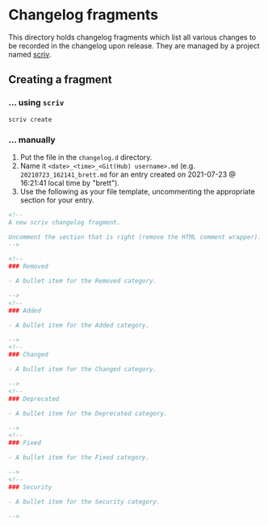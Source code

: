 # Changelog fragments

This directory holds changelog fragments which list all various changes to be
recorded in the changelog upon release. They are managed by a project named
[scriv](https://scriv.readthedocs.io).

## Creating a fragment

### ... using `scriv`

`scriv create`

### ... manually

1. Put the file in the `changelog.d` directory.
2. Name it `<date>_<time>_<Git(Hub) username>.md` (e.g.
   `20210723_162141_brett.md` for an entry created on 2021-07-23 @ 16:21:41
   local time by "brett").
3. Use the following as your file template, uncommenting the appropriate section
   for your entry.

```markdown
<!--
A new scriv changelog fragment.

Uncomment the section that is right (remove the HTML comment wrapper).
-->

<!--
### Removed

- A bullet item for the Removed category.

-->
<!--
### Added

- A bullet item for the Added category.

-->
<!--
### Changed

- A bullet item for the Changed category.

-->
<!--
### Deprecated

- A bullet item for the Deprecated category.

-->
<!--
### Fixed

- A bullet item for the Fixed category.

-->
<!--
### Security

- A bullet item for the Security category.

-->

```
